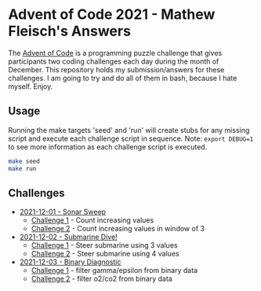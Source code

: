 # Advent of Code 2021 - Mathew Fleisch's Answers

The [Advent of Code](https://adventofcode.com/) is a programming puzzle challenge that gives participants two coding challenges each day during the month of December. This repository holds my submission/answers for these challenges. I am going to try and do all of them in bash, because I hate myself. Enjoy.

## Usage

Running the make targets 'seed' and 'run' will create stubs for any missing script and execute each challenge script in sequence. Note: `export DEBUG=1` to see more information as each challenge script is executed.

```bash
make seed
make run
```

## Challenges

 - [2021-12-01 - Sonar Sweep](01)
    - [Challenge 1](01/challenge1.sh) - Count increasing values
    - [Challenge 2](01/challenge2.sh) - Count increasing values in window of 3
 - [2021-12-02 - Submarine Dive!](02)
    - [Challenge 1](02/challenge1.sh) - Steer submarine using 3 values
    - [Challenge 2](02/challenge2.sh) - Steer submarine using 4 values
 - [2021-12-03 - Binary Diagnostic](02)
    - [Challenge 1](03/challenge1.sh) - filter gamma/epsilon from binary data
    - [Challenge 2](03/challenge2.sh) - filter o2/co2 from binary data